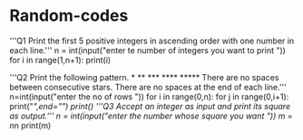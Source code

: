 # Random-codes
'''Q1 Print the first 5 positive integers in ascending order with one number in each line.'''
n = int(input("enter te number of integers you want to print "))
for i in range(1,n+1):
    print(i)

'''Q2 Print the following pattern.
    *
    **
    ***
    ****
    *****
    There are no spaces between consecutive stars. There are no spaces at the end of each line.'''
n=int(input("enter the no of rows "))
for i in range(0,n):
    for j in range(0,i+1):
        print("*",end="")
    print()
'''Q3 Accept an integer as input and print its square as output.'''
n = int(input("enter the number whose square you want "))
m = n*n
print(m)

    
